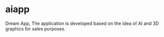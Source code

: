 # aiapp
Dream App, The application is developed based on the idea of ​​AI and 3D graphics for sales purposes.
